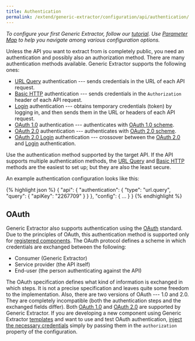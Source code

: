 ```yaml
---
title: Authentication
permalink: /extend/generic-extractor/configuration/api/authentication/
---
```


*To configure your first Generic Extractor, follow our [tutorial](/extend/generic-extractor/tutorial/).*
*Use [Parameter Map](/extend/generic-extractor/map/) to help you navigate among various 
configuration options.*

Unless the API you want to extract from is completely public, you need an authentication and possibly also an authorization method. 
There are many authentication methods available. Generic Extractor supports the following ones:

- [URL Query](/extend/generic-extractor/configuration/api/authentication/query/) authentication --- sends credentials in the URL of each API request.
- [Basic HTTP](/extend/generic-extractor/configuration/api/authentication/basic/) authentication --- sends credentials in the `Authorization` header of each API request.
- [Login](/extend/generic-extractor/configuration/api/authentication/login) authentication --- obtains temporary credentials (token) by logging in, 
and then sends them in the URL or headers of each API request.
- [OAuth 1.0](/extend/generic-extractor/configuration/api/authentication/oauth10/) authentication --- authenticates with [OAuth 1.0 scheme](#oauth). 
- [OAuth 2.0](/extend/generic-extractor/configuration/api/authentication/oauth20/) authentication --- authenticates with [OAuth 2.0 scheme](#oauth). 
- [OAuth 2.0 Login](/extend/generic-extractor/configuration/api/authentication/oauth20/) authentication --- 
crossover between the [OAuth 2.0](/extend/generic-extractor/configuration/api/authentication/oauth20/) and 
[Login](/extend/generic-extractor/configuration/api/authentication/login/) authentication.

Use the authentication method supported by the target API. If the API supports multiple 
authentication methods, the [URL Query](/extend/generic-extractor/configuration/api/authentication/query/) and
[Basic HTTP](/extend/generic-extractor/configuration/api/authentication/basic/) methods are the easiest to set up; but they
are also the least secure.

An example authentication configuration looks like this: 

{% highlight json %}
{
    "api": {
        "authentication": {
            "type": "url.query",
            "query": {
                "apiKey": "2267709"
            }
        }
    },
    "config": {
        ...
    }
}
{% endhighlight %}

## OAuth
Generic Extractor also supports authentication using the [OAuth](https://en.wikipedia.org/wiki/OAuth) standard.
Due to the principles of OAuth, this authentication method is supported only for [registered components](/extend/generic-extractor/registration/).
The OAuth protocol defines a scheme in which credentials are exchanged between the following:

- Consumer (Generic Extractor)
- Service provider (the API itself)
- End-user (the person authenticating against the API)

The OAuth specification defines what kind of information is exchanged in which steps. It is not a precise
specification and leaves quite some freedom to the implementation. Also, there are two versions of 
OAuth --- 1.0 and 2.0. They are completely incompatible (both the authentication steps and the exchanged fields differ).
Both [OAuth 1.0](/extend/generic-extractor/configuration/api/authentication/oauth10/)
and  [OAuth 2.0](/extend/generic-extractor/configuration/api/authentication/oauth20/)
are supported by Generic Extractor. If you are developing a new component using Generic Extractor
[templates](/extend/generic-extractor/registration/#submission) and want to use and test OAuth authentication, 
[inject the necessary credentials](/extend/common-interface/oauth/#credentials-injection) simply by passing them
in the `authorization` property of the configuration.
